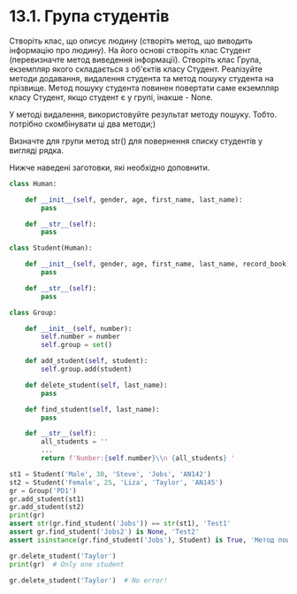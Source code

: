 # 13.1. Група студентів
Створіть клас, що описує людину (створіть метод, що виводить інформацію про людину).
На його основі створіть клас Студент (перевизначте метод виведення інформації).
Створіть клас Група, екземпляр якого складається з об'єктів класу Студент. 
Реалізуйте методи додавання, видалення студента та метод пошуку студента на прізвище.
Метод пошуку студента повинен повертати саме екземпляр класу Студент, якщо студент є у групі, інакше - None.

У методі видалення, використовуйте результат методу пошуку. Тобто. потрібно скомбінувати ці два методи;)

Визначте для групи метод str() для повернення списку студентів у вигляді рядка.

Нижче наведені заготовки, які необхідно доповнити.

```python
class Human:

    def __init__(self, gender, age, first_name, last_name):
        pass

    def __str__(self):
        pass

class Student(Human):

    def __init__(self, gender, age, first_name, last_name, record_book):
        pass

    def __str__(self):
        pass

class Group:

    def __init__(self, number):
        self.number = number
        self.group = set()

    def add_student(self, student):
        self.group.add(student)

    def delete_student(self, last_name):
        pass

    def find_student(self, last_name):
        pass

    def __str__(self):
        all_students = ''
        ...
        return f'Number:{self.number}\\n {all_students} '

st1 = Student('Male', 30, 'Steve', 'Jobs', 'AN142')
st2 = Student('Female', 25, 'Liza', 'Taylor', 'AN145')
gr = Group('PD1')
gr.add_student(st1)
gr.add_student(st2)
print(gr)
assert str(gr.find_student('Jobs')) == str(st1), 'Test1'
assert gr.find_student('Jobs2') is None, 'Test2'
assert isinstance(gr.find_student('Jobs'), Student) is True, 'Метод поиска должен возвращать экземпляр'

gr.delete_student('Taylor')
print(gr)  # Only one student

gr.delete_student('Taylor')  # No error!
```
